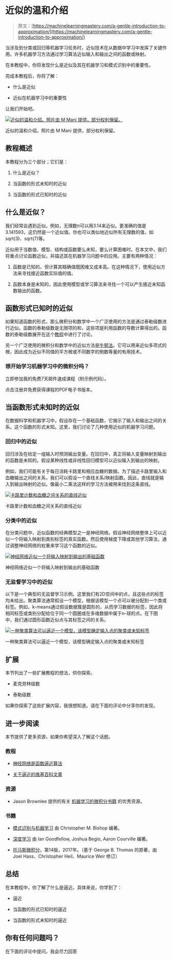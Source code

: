 # 近似的温和介绍

> 原文：[https://machinelearningmastery.com/a-gentle-introduction-to-approximation/](https://machinelearningmastery.com/a-gentle-introduction-to-approximation/)

当涉及到分类或回归等机器学习任务时，近似技术在从数据中学习中发挥了关键作用。许多机器学习方法通过学习算法近似输入和输出之间的函数或映射。

在本教程中，你将发现什么是近似及其在机器学习和模式识别中的重要性。

完成本教程后，你将了解：

+   什么是近似

+   近似在机器学习中的重要性

让我们开始吧。

[![近似的温和介绍。照片由 M Mani 提供，部分权利保留。](../Images/be97c8610f55d7ccb001e24ede0d16d6.png)](https://machinelearningmastery.com/wp-content/uploads/2021/07/MMani.jpg)

近似的温和介绍。照片由 M Mani 提供，部分权利保留。

## **教程概述**

本教程分为三个部分；它们是：

1.  什么是近似？

1.  当函数的形式未知时的近似

1.  当函数的形式已知时的近似

## **什么是近似？**

我们经常会遇到近似。例如，无理数π可以用3.14来近似。更准确的值是3.141593，这仍然是一个近似值。你也可以类似地近似所有无理数的值，如sqrt(3)、sqrt(7)等。

近似用于当数值、模型、结构或函数要么未知，要么计算困难时。在本文中，我们将重点讨论函数近似，并描述其在机器学习问题中的应用。主要有两种情况：

1.  函数是已知的，但计算其精确值既困难又成本高。在这种情况下，使用近似方法来寻找接近函数实际值的值。

1.  函数本身是未知的，因此使用模型或学习算法来寻找一个可以产生接近未知函数输出的函数。

## **函数形式已知时的近似**

如果知道函数的形式，那么微积分和数学中一个广泛使用的方法是通过泰勒级数进行近似。函数的泰勒级数是无限项的和，这些项是利用函数的导数计算得出的。函数的泰勒级数展开在这个[教程](https://machinelearningmastery.com/a-gentle-introduction-to-taylor-series)中进行了讨论。

另一个广泛使用的微积分和数学中的近似方法是[牛顿法](https://en.wikipedia.org/wiki/Newton%27s_method)。它可以用来近似多项式的根，因此成为近似不同值的平方根或不同数字的倒数等量的有用技术。

### 想开始学习机器学习中的微积分吗？

立即参加我的免费7天邮件速成课程（附示例代码）。

点击注册并免费获得课程的PDF电子书版本。

## **当函数形式未知时的近似**

在数据科学和机器学习中，假设存在一个基础函数，它揭示了输入和输出之间的关系。这个函数的形式未知。这里，我们讨论了几种使用近似的机器学习问题。

### **回归中的近似**

回归涉及在给定一组输入时预测输出变量。在回归中，真正将输入变量映射到输出的函数是未知的。假设某种线性或非线性回归模型可以近似输入到输出的映射。

例如，我们可能有关于每日消耗卡路里和相应血糖的数据。为了描述卡路里输入和血糖输出之间的关系，我们可以假设一个直线关系/映射函数。因此，直线就是输入到输出映射的近似。像最小二乘法这样的学习方法被用来找到这条直线。

[![卡路里计数和血糖之间关系的直线近似](../Images/4a98d2ba84fac16ece77a0e182ab7883.png)](https://machinelearningmastery.com/wp-content/uploads/2021/07/approx1.png)

卡路里计数和血糖之间关系的直线近似

### **分类中的近似**

在分类问题中，近似函数的经典模型之一是神经网络。假设神经网络整体上可以近似一个将输入映射到类别标签的真实函数。然后使用梯度下降或其他学习算法，通过调整神经网络的权重来学习这个函数的近似。

[![神经网络近似一个将输入映射到输出的基础函数](../Images/b9f1723a15a9eb6e9ca4c2f400c44c3b.png)](https://machinelearningmastery.com/wp-content/uploads/2021/07/approx3.png)

神经网络近似一个将输入映射到输出的基础函数

### **无监督学习中的近似**

以下是一个典型的无监督学习示例。这里我们有2D空间中的点，且这些点的标签均未给出。聚类算法通常假设一个模型，根据该模型一个点可以被分配到一个类或标签。例如，k-means通过假设数据簇是圆形的，从而学习数据的标签，因此将相同标签或类别分配给位于同一个圆圈或在多维数据中属于n-球的点。在下图中，我们通过圆形函数近似点与其标签之间的关系。

[![一种聚类算法可以逼近一个模型，该模型确定输入点的聚类或未知标签](../Images/7b053bbf92e9d00efb39eb2c115b6e97.png)](https://machinelearningmastery.com/wp-content/uploads/2021/07/approx2.png)

一种聚类算法可以逼近一个模型，该模型确定输入点的聚类或未知标签

## **扩展**

本节列出了一些扩展教程的想法，供你探索。

+   麦克劳林级数

+   泰勒级数

如果你探索了这些扩展内容，我很想知道。请在下面的评论中分享你的发现。

## **进一步阅读**

本节提供了更多资源，如果你希望深入了解这个话题。

### **教程**

+   [神经网络是函数逼近算法](https://machinelearningmastery.com/neural-networks-are-function-approximators/)

+   [关于逼近的维基百科文章](https://en.wikipedia.org/wiki/Approximation)

### **资源**

+   Jason Brownlee 提供的有关 [机器学习的微积分书籍](https://machinelearningmastery.com/calculus-books-for-machine-learning/) 的优秀资源。

### **书籍**

+   [模式识别与机器学习](https://www.amazon.com/Pattern-Recognition-Learning-Information-Statistics/dp/0387310738) 由 Christopher M. Bishop 编著。

+   [深度学习](https://www.amazon.com/Deep-Learning-Adaptive-Computation-Machine/dp/0262035618/ref=as_li_ss_tl?dchild=1&keywords=deep+learning&qid=1606171954&s=books&sr=1-1&linkCode=sl1&tag=inspiredalgor-20&linkId=0a0c58945768a65548b639df6d1a98ed&language=en_US) 由 Ian Goodfellow, Joshua Begio, Aaron Courville 编著。

+   [托马斯微积分](https://amzn.to/35Yeolv)，第14版，2017年。（基于 George B. Thomas 的原著，由 Joel Hass、Christopher Heil、Maurice Weir 修订）

## **总结**

在本教程中，你了解了什么是逼近。具体来说，你学到了：

+   逼近

+   当函数的形式已知时的逼近

+   当函数的形式未知时的逼近

## **你有任何问题吗？**

在下面的评论中提问，我会尽力回答
